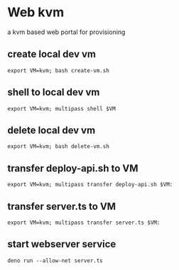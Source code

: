 # Web kvm
a kvm based web portal for provisioning

## create local dev vm 
`export VM=kvm; bash create-vm.sh`

## shell to local dev vm
`export VM=kvm; multipass shell $VM`

## delete local dev vm 
`export VM=kvm; bash delete-vm.sh`

## transfer deploy-api.sh to VM
`export VM=kvm; multipass transfer deploy-api.sh $VM:`

## transfer server.ts to VM
`export VM=kvm; multipass transfer server.ts $VM:`

## start webserver service
`deno run --allow-net server.ts`
